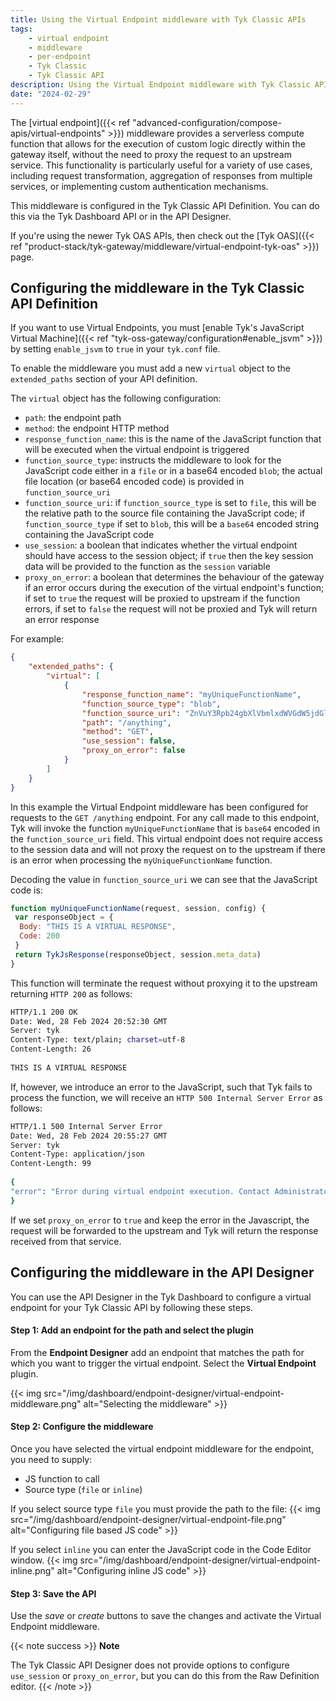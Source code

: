 ```yaml
---
title: Using the Virtual Endpoint middleware with Tyk Classic APIs
tags:
    - virtual endpoint
    - middleware
    - per-endpoint
    - Tyk Classic
    - Tyk Classic API
description: Using the Virtual Endpoint middleware with Tyk Classic APIs
date: "2024-02-29"
---
```


The [virtual endpoint]({{< ref "advanced-configuration/compose-apis/virtual-endpoints" >}}) middleware provides a serverless compute function that allows for the execution of custom logic directly within the gateway itself, without the need to proxy the request to an upstream service. This functionality is particularly useful for a variety of use cases, including request transformation, aggregation of responses from multiple services, or implementing custom authentication mechanisms.

This middleware is configured in the Tyk Classic API Definition. You can do this via the Tyk Dashboard API or in the API Designer.

If you're using the newer Tyk OAS APIs, then check out the [Tyk OAS]({{< ref "product-stack/tyk-gateway/middleware/virtual-endpoint-tyk-oas" >}}) page.

## Configuring the middleware in the Tyk Classic API Definition

If you want to use Virtual Endpoints, you must [enable Tyk's JavaScript Virtual Machine]({{< ref "tyk-oss-gateway/configuration#enable_jsvm" >}}) by setting `enable_jsvm` to `true` in your `tyk.conf` file.

To enable the middleware you must add a new `virtual` object to the `extended_paths` section of your API definition.

The `virtual` object has the following configuration:

- `path`: the endpoint path
- `method`: the endpoint HTTP method
- `response_function_name`: this is the name of the JavaScript function that will be executed when the virtual endpoint is triggered
- `function_source_type`: instructs the middleware to look for the JavaScript code either in a `file` or in a base64 encoded `blob`; the actual file location (or base64 encoded code) is provided in `function_source_uri`
- `function_source_uri`: if `function_source_type` is set to `file`, this will be the relative path to the source file containing the JavaScript code; if `function_source_type` if set to `blob`, this will be a `base64` encoded string containing the JavaScript code
- `use_session`: a boolean that indicates whether the virtual endpoint should have access to the session object; if `true` then the key session data will be provided to the function as the `session` variable
- `proxy_on_error`: a boolean that determines the behaviour of the gateway if an error occurs during the execution of the virtual endpoint's function; if set to `true` the request will be proxied to upstream if the function errors, if set to `false` the request will not be proxied and Tyk will return an error response

For example:

```json {linenos=true, linenostart=1}
{
    "extended_paths": {
        "virtual": [
            {
                "response_function_name": "myUniqueFunctionName",
                "function_source_type": "blob",
                "function_source_uri": "ZnVuY3Rpb24gbXlVbmlxdWVGdW5jdGlvbk5hbWUocmVxdWVzdCwgc2Vzc2lvbiwgY29uZmlnKSB7CiB2YXIgcmVzcG9uc2VPYmplY3QgPSB7IAogIEJvZHk6ICJUSElTIElTIEEgVklSVFVBTCBSRVNQT05TRSIsIAogIENvZGU6IDIwMCAKIH0KIHJldHVybiBUeWtKc1Jlc3BvbnNlKHJlc3BvbnNlT2JqZWN0LCBzZXNzaW9uLm1ldGFfZGF0YSkKfQ==",
                "path": "/anything",
                "method": "GET",
                "use_session": false,
                "proxy_on_error": false
            }
        ]
    }
}
```

In this example the Virtual Endpoint middleware has been configured for requests to the `GET /anything` endpoint. For any call made to this endpoint, Tyk will invoke the function `myUniqueFunctionName` that is `base64` encoded in the `function_source_uri` field. This virtual endpoint does not require access to the session data and will not proxy the request on to the upstream if there is an error when processing the `myUniqueFunctionName` function.

Decoding the value in `function_source_uri` we can see that the JavaScript code is:

```js {linenos=true, linenostart=1}
function myUniqueFunctionName(request, session, config) {
 var responseObject = { 
  Body: "THIS IS A VIRTUAL RESPONSE", 
  Code: 200 
 }
 return TykJsResponse(responseObject, session.meta_data)
}
```

This function will terminate the request without proxying it to the upstream returning `HTTP 200` as follows:

```bash
HTTP/1.1 200 OK
Date: Wed, 28 Feb 2024 20:52:30 GMT
Server: tyk
Content-Type: text/plain; charset=utf-8
Content-Length: 26
 
THIS IS A VIRTUAL RESPONSE
```

If, however, we introduce an error to the JavaScript, such that Tyk fails to process the function, we will receive an `HTTP 500 Internal Server Error` as follows:

```bash
HTTP/1.1 500 Internal Server Error
Date: Wed, 28 Feb 2024 20:55:27 GMT
Server: tyk
Content-Type: application/json
Content-Length: 99
 
{
"error": "Error during virtual endpoint execution. Contact Administrator for more details."
}
```

If we set `proxy_on_error` to `true` and keep the error in the Javascript, the request will be forwarded to the upstream and Tyk will return the response received from that service.

## Configuring the middleware in the API Designer

You can use the API Designer in the Tyk Dashboard to configure a virtual endpoint for your Tyk Classic API by following these steps.

#### Step 1: Add an endpoint for the path and select the plugin

From the **Endpoint Designer** add an endpoint that matches the path for which you want to trigger the virtual endpoint. Select the **Virtual Endpoint** plugin.

{{< img src="/img/dashboard/endpoint-designer/virtual-endpoint-middleware.png" alt="Selecting the middleware" >}}

#### Step 2: Configure the middleware

Once you have selected the virtual endpoint middleware for the endpoint, you need to supply:

- JS function to call
- Source type (`file` or `inline`)

If you select source type `file` you must provide the path to the file:
{{< img src="/img/dashboard/endpoint-designer/virtual-endpoint-file.png" alt="Configuring file based JS code" >}}

If you select `inline` you can enter the JavaScript code in the Code Editor window.
{{< img src="/img/dashboard/endpoint-designer/virtual-endpoint-inline.png" alt="Configuring inline JS code" >}}

#### Step 3: Save the API

Use the *save* or *create* buttons to save the changes and activate the Virtual Endpoint middleware.

{{< note success >}}
**Note**

The Tyk Classic API Designer does not provide options to configure `use_session` or `proxy_on_error`, but you can do this from the Raw Definition editor.
{{< /note >}}
